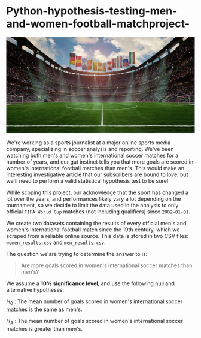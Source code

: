 # Python-hypothesis-testing-men-and-women-football-matchproject-

![A soccer pitch for an international match.](soccer-pitch.jpg)

We're working as a sports journalist at a major online sports media company, specializing in soccer analysis and reporting. We've been watching both men's and women's international soccer matches for a number of years, and our gut instinct tells you that more goals are scored in women's international football matches than men's. This would make an interesting investigative article that our subscribers are bound to love, but we'll need to perform a valid statistical hypothesis test to be sure!

While scoping this project, our acknowledge that the sport has changed a lot over the years, and performances likely vary a lot depending on the tournament, so we decide to limit the data used in the analysis to only official `FIFA World Cup` matches (not including qualifiers) since `2002-01-01`.

We create two datasets containing the results of every official men's and women's international football match since the 19th century, which we scraped from a reliable online source. This data is stored in two CSV files: `women_results.csv` and `men_results.csv`.

The question we'are trying to determine the answer to is:

> Are more goals scored in women's international soccer matches than men's?

We assume a **10% significance level**, and use the following null and alternative hypotheses:

$H_0$ : The mean number of goals scored in women's international soccer matches is the same as men's.

$H_A$ : The mean number of goals scored in women's international soccer matches is greater than men's.
